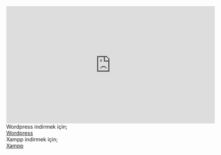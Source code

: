 <iframe width="560" height="315" src="https://www.youtube.com/embed/xkPoTJINj6I" frameborder="0" allowfullscreen></iframe><br>
Wordpress indirmek için;<br>
<a href="http://tr.wordpress.org/" target="_blank">Wordpress</a><br>
Xampp indirmek için;<br>
<a href="https://www.apachefriends.org/tr/download.html" target="_blank">Xampp</a>
